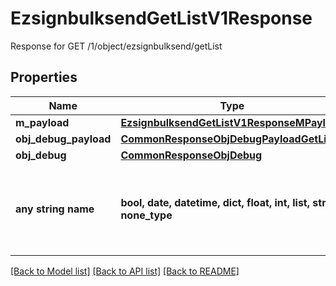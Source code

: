# EzsignbulksendGetListV1Response

Response for GET /1/object/ezsignbulksend/getList

## Properties
Name | Type | Description | Notes
------------ | ------------- | ------------- | -------------
**m_payload** | [**EzsignbulksendGetListV1ResponseMPayload**](EzsignbulksendGetListV1ResponseMPayload.md) |  | 
**obj_debug_payload** | [**CommonResponseObjDebugPayloadGetList**](CommonResponseObjDebugPayloadGetList.md) |  | [optional] 
**obj_debug** | [**CommonResponseObjDebug**](CommonResponseObjDebug.md) |  | [optional] 
**any string name** | **bool, date, datetime, dict, float, int, list, str, none_type** | any string name can be used but the value must be the correct type | [optional]

[[Back to Model list]](../README.md#documentation-for-models) [[Back to API list]](../README.md#documentation-for-api-endpoints) [[Back to README]](../README.md)


